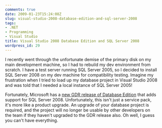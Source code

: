 ```yaml
---
comments: true
date: 2009-01-23T15:24:08Z
slug: visual-studio-2008-database-edition-and-sql-server-2008
tags:
- .NET
- Programming
- Visual Studio
title: Visual Studio 2008 Database Edition and SQL Server 2008
wordpress_id: 29
---
```


I recently went through the unfortunate demise of the primary disk on my main development machine, so I had to rebuild my dev environment from scratch. I have a test server running SQL Server 2005, so I decided to install SQL Server 2008 on my dev machine for compatibility testing. Imagine my frustration when I tried to load up my database project in Visual Studio 2008 and was told that I needed a local instance of SQL Server 2005!

Fortunately, Microsoft has a [new GDR release of Database Edition](http://blogs.msdn.com/gertd/archive/2008/11/25/visual-studio-team-system-2008-database-edition-gdr-rtm.aspx) that adds support for SQL Server 2008. Unfortunately, this isn't just a service pack, it's more like a product upgrade. An upgrade of your database project is required, and the project will no longer be usable by other developers on the team if they haven't upgraded to the GDR release also. Oh well, I guess you can't have everything.
